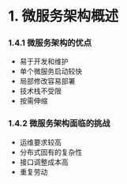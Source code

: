 # 1. 微服务架构概述

### 1.4.1 微服务架构的优点

+ 易于开发和维护
+ 单个微服务启动较快
+ 局部修改容易部署
+ 技术栈不受限
+ 按需伸缩

### 1.4.2 微服务架构面临的挑战

+ 运维要求较高
+ 分布式固有的复杂性
+ 接口调整成本高
+ 重复劳动

